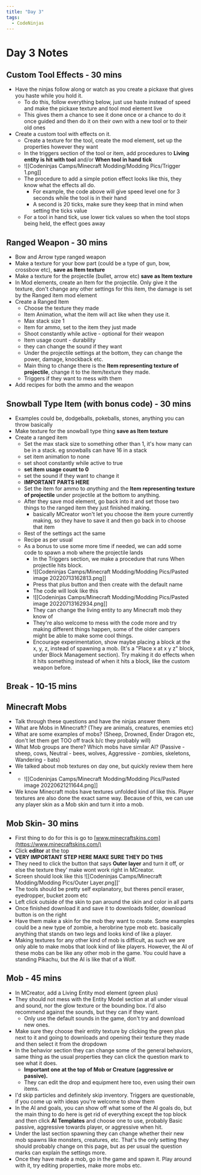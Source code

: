```yaml
---
title: "Day 3"
tags:
  - CodeNinjas
---
```


# Day 3 Notes
## Custom Tool Effects - 30 mins
- Have the ninjas follow along or watch as you create a pickaxe that gives you haste while you hold it.
	- To do this, follow everything below, just use haste instead of speed and make the pickaxe texture and tool mod element live
	- This gives them a chance to see it done once or a chance to do it once guided and then do it on their own with a new tool or to their old ones
- Create a custom tool with effects on it.
  - Create a texture for the tool, create the mod element, set up the properties however they want
  - In the triggers section of the tool or item, add procedures to **Living entity is hit with tool** and/or **When tool in hand tick**
  - ![[Codeninjas Camps/Minecraft Modding/Modding Pics/Trigger 1.png]]
  - The procedure to add a simple potion effect looks like this, they know what the effects all do.
	  - For example, the code above will give speed level one for 3 seconds while the tool is in their hand
	  - A second is 20 ticks, make sure they keep that in mind when setting the ticks value
  - For a tool in hand tick, use lower tick values so when the tool stops being held, the effect goes away

## Ranged Weapon - 30 mins
- Bow and Arrow type ranged weapon
- Make a texture for your bow part (could be a type of gun, bow, crossbow etc), **save as Item texture**
- Make a texture for the projectile (bullet, arrow etc) **save as Item texture**
- In Mod elements, create an Item for the projectile. Only give it the texture, don't change any other settings for this item, the damage is set by the Ranged item mod element
- Create a Ranged Item
  - Choose the texture they made
  - Item Animation, what the item will act like when they use it.
  - Max stack size 1
  - Item for ammo, set to the item they just made
  - Shoot constantly while active - optional for their weapon
  - Item usage count - durability
  - they can change the sound if they want
  - Under the projectile settings at the bottom, they can change the power, damage, knockback etc.
  - Main thing to change there is the **Item representing texture of projectile**, change it to the item/texture they made.
  - Triggers if they want to mess with them
- Add recipes for both the ammo and the weapon
## Snowball Type Item (with bonus code) - 30 mins
- Examples could be, dodgeballs, pokeballs, stones, anything you can throw basically
- Make texture for the snowball type thing **save as Item texture**
- Create a ranged item
  - Set the max stack size to something other than 1, it's how many can be in a stack. eg snowballs can have 16 in a stack
  - set item animation to none
  - set shoot constantly while active to true
  - **set item usage count to 0**
  - set the sound if they want to change it
  - **IMPORTANT PARTS HERE**
  - Set the item for ammo to _anything_ and the **Item representing texture of projectile** under projectile at the bottom to anything.
  - After they save mod element, go back into it and set those two things to the ranged item they just finished making.
	- basically MCreator won't let you choose the item youre currently making, so they have to save it and then go back in to choose that item
  - Rest of the settings act the same
  - Recipe as per usual
  - As a bonus to use some more time if needed, we can add some code to spawn a mob where the projectile lands
	  - In the Triggers section, we make a procedure that runs When projectile hits block.
	  - ![[Codeninjas Camps/Minecraft Modding/Modding Pics/Pasted image 20220713162813.png]]
	  - Press that plus button and then create with the default name
	  - The code will look like this
	  - ![[Codeninjas Camps/Minecraft Modding/Modding Pics/Pasted image 20220713162934.png]]
	  - They can change the living entity to any Minecraft mob they know of
	  - They're also welcome to mess with the code more and try making different things happen, some of the older campers might be able to make some cool things.
	  - Encourage experimentation, show maybe placing a block at the x, y, z, instead of spawning a mob. (It's a "Place x at x y z" block, under Block Management section). Try making it do effects when it hits something instead of when it hits a block, like the custom weapon before.
## Break - 10-15 mins
## Minecraft Mobs
- Talk through these questions and have the ninjas answer them
- What are Mobs in Minecraft? (They are animals, creatures, enemies etc)
- What are some examples of mobs? (Sheep, Drowned, Ender Dragon etc, don't let them get TOO off track b/c they probably will)
- What Mob groups are there? Which mobs have similar AI? (Passive - sheep, cows, Neutral - bees, wolves, Aggressive - zombies, skeletons, Wandering - bats)
- We talked about mob textures on day one, but quickly review them here
- - ![[Codeninjas Camps/Minecraft Modding/Modding Pics/Pasted image 20220621211644.png]]
- We know Minecraft mobs have textures unfolded kind of like this. Player textures are also done the exact same way. Because of this, we can use any player skin as a Mob skin and turn it into a mob.
## Mob Skin- 30 mins
- First thing to do for this is go to [www.minecraftskins.com](https://www.minecraftskins.com/)
- Click **editor** at the top
- **VERY IMPORTANT STEP HERE MAKE SURE THEY DO THIS**
- They need to click the button that says **Outer layer** and turn it off, or else the texture they' make wont work right in MCreator.
- Screen should look like this ![[Codeninjas Camps/Minecraft Modding/Modding Pics/Outer Layer.png]]'
- The tools should be pretty self explanatory, but theres pencil eraser, eyedropper, bucket zoom etc
- Left click outside of the skin to pan around the skin and color in all parts
- Once finished download it and save it to downloads folder, download button is on the right
- Have them make a skin for the mob they want to create. Some examples could be a new type of zombie, a herobrine type mob etc. basically anything that stands on two legs and looks kind of like a player.
- Making textures for any other kind of mob is difficult, as such we are only able to make mobs that look kind of like players. However, the AI of these mobs can be like any other mob in the game. You could have a standing Pikachu, but the AI is like that of a Wolf.
## Mob - 45 mins
- In MCreator, add a Living Entity mod element (green plus)
- They should not mess with the Entity Model section at all under visual and sound, nor the glow texture or the bounding box. I'd also recommend against the sounds, but they can if they want. 
	- Only use the default sounds in the game, don't try and download new ones. 
- Make sure they choose their entity texture by clicking the green plus next to it and going to downloads and opening their texture they made and then select it from the dropdown
- In the behavior section they can change some of the general behaviors, same thing as the usual properties they can click the question mark to see what it does. 
	- **Important one at the top of Mob or Creature (aggressive or passive).** 
	- They can edit the drop and equipment here too, even using their own items.
- I'd skip particles and definitely skip inventory. Triggers are questionable, if you come up with ideas you're welcome to show them
- In the AI and goals, you can show off what some of the AI goals do, but the main thing to do here is get rid of everything except the top block and then click **AI Templates** and choose one to use, probably Basic passive, aggressive towards player, or aggressive when hit.
- Under the last section spawning they can change whether their new mob spawns like monsters, creatures, etc. That's the only setting they should probably change on this page, but as per usual the question marks can explain the settings more.
- Once they have made a mob, go in the game and spawn it. Play around with it, try editing properties, make more mobs etc.